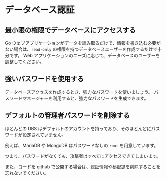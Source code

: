 データベース認証
=======================

## 最小限の権限でデータベースにアクセスする

Go ウェブアプリケーションがデータを読み取るだけで、情報を書き込む必要がない場合は、`read-only` の権限を持つデータベースユーザーを作成するだけで十分です。
Web アプリケーションのニーズに応じて、データベースのユーザーを調整してください。

## 強いパスワードを使用する

データベースアクセスを作成するとき、強力なパスワードを使いましょう。
パスワードマネージャーを利用すると、強力なパスワードを生成できます。

## デフォルトの管理者パスワードを削除する

ほとんどの DBS はデフォルトのアカウントを持っており、そのほとんどにパスワードが設定されていません。

例えば、MariaDB や MongoDB はパスワードなしの `root` を用意しています。

つまり、パスワードがなくても、攻撃者はすべてにアクセスできてしまいます。

また、コードを github で公開する場合は、認証情報や秘密鍵を削除することを忘れないでください。

[1]: https://strongpasswordgenerator.com/
